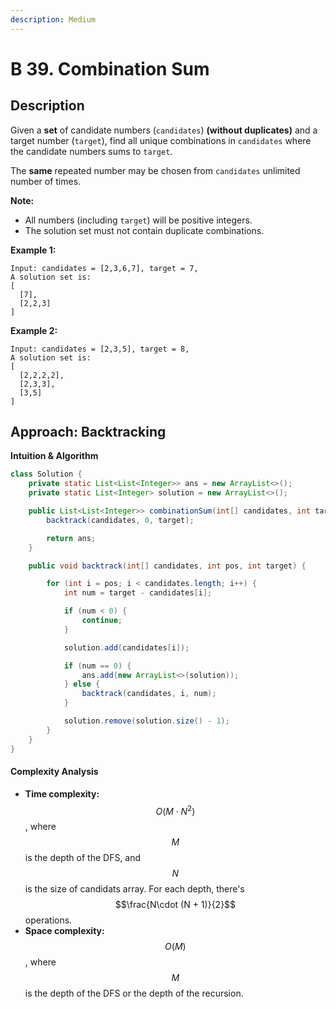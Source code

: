 ```yaml
---
description: Medium
---
```


# B 39. Combination Sum

## Description

Given a **set** of candidate numbers \(`candidates`\) **\(without duplicates\)** and a target number \(`target`\), find all unique combinations in `candidates` where the candidate numbers sums to `target`.

The **same** repeated number may be chosen from `candidates` unlimited number of times.

**Note:**

* All numbers \(including `target`\) will be positive integers.
* The solution set must not contain duplicate combinations.

**Example 1:**

```text
Input: candidates = [2,3,6,7], target = 7,
A solution set is:
[
  [7],
  [2,2,3]
]
```

**Example 2:**

```text
Input: candidates = [2,3,5], target = 8,
A solution set is:
[
  [2,2,2,2],
  [2,3,3],
  [3,5]
]
```

## Approach: Backtracking

**Intuition & Algorithm**

```java
class Solution {
    private static List<List<Integer>> ans = new ArrayList<>();
    private static List<Integer> solution = new ArrayList<>();

    public List<List<Integer>> combinationSum(int[] candidates, int target) {
        backtrack(candidates, 0, target);

        return ans;
    }

    public void backtrack(int[] candidates, int pos, int target) {

        for (int i = pos; i < candidates.length; i++) {
            int num = target - candidates[i];

            if (num < 0) {
                continue;
            }

            solution.add(candidates[i]);

            if (num == 0) {
                ans.add(new ArrayList<>(solution));
            } else {
                backtrack(candidates, i, num);
            }

            solution.remove(solution.size() - 1);
        }
    }
}
```

#### Complexity Analysis

* **Time complexity:** $$O(M\cdot N^2)$$, where $$M$$ is the depth of the DFS, and $$N$$ is the size of candidats array. For each depth, there's $$\frac{N\cdot (N + 1)}{2}$$ operations.
* **Space complexity:** $$O(M)$$, where $$M$$ is the depth of the DFS or the depth of the recursion.

